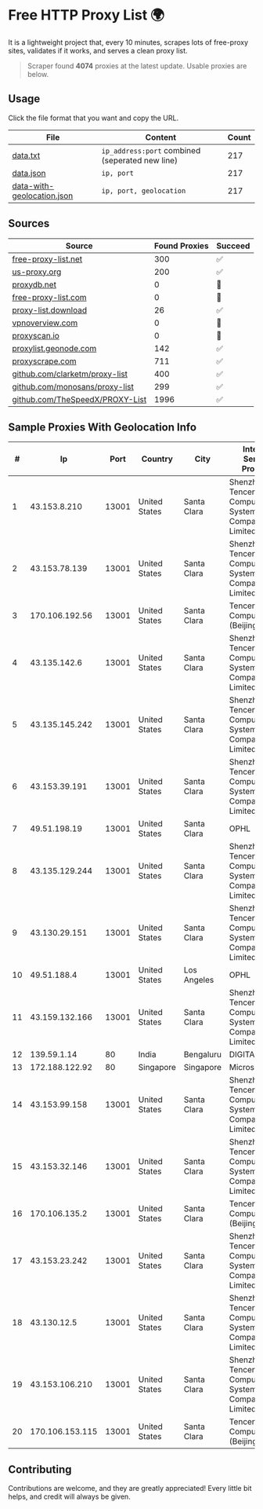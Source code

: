 
# Free HTTP Proxy List 🌍

It is a lightweight project that, every 10 minutes, scrapes lots of free-proxy sites, validates if it works, and serves a clean proxy list.


> Scraper found **4074** proxies at the latest update. Usable proxies are below.

## Usage

Click the file format that you want and copy the URL.


|File|Content|Count|
|----|-------|-----|
|[data.txt](https://raw.githubusercontent.com/themiralay/Proxy-List-World/master/data.txt)|`ip_address:port` combined (seperated new line)|217|
|[data.json](https://raw.githubusercontent.com/themiralay/Proxy-List-World/master/data.json)|`ip, port`|217|
|[data-with-geolocation.json](https://raw.githubusercontent.com/themiralay/Proxy-List-World/master/data-with-geolocation.json)|`ip, port, geolocation`|217|

## Sources

|Source|Found Proxies|Succeed|
|------|-------------|-------|
|[free-proxy-list.net](https://free-proxy-list.net)|300|✅|
|[us-proxy.org](https://www.us-proxy.org)|200|✅|
|[proxydb.net](http://proxydb.net)|0|🚫|
|[free-proxy-list.com](https://free-proxy-list.com/?page=&port=&type%5B%5D=http&type%5B%5D=https&up_time=0&search=Search)|0|🚫|
|[proxy-list.download](https://www.proxy-list.download/HTTP)|26|✅|
|[vpnoverview.com](https://vpnoverview.com/privacy/anonymous-browsing/free-proxy-servers)|0|🚫|
|[proxyscan.io](https://www.proxyscan.io)|0|🚫|
|[proxylist.geonode.com](https://proxylist.geonode.com/api/proxy-list?limit=300&page=1&sort_by=lastChecked&sort_type=desc&protocols=http,https)|142|✅|
|[proxyscrape.com](https://api.proxyscrape.com/v2/?request=displayproxies&protocol=http&timeout=10000&country=all&ssl=all&anonymity=all)|711|✅|
|[github.com/clarketm/proxy-list](https://raw.githubusercontent.com/clarketm/proxy-list/master/proxy-list-raw.txt)|400|✅|
|[github.com/monosans/proxy-list](https://raw.githubusercontent.com/monosans/proxy-list/main/proxies/http.txt)|299|✅|
|[github.com/TheSpeedX/PROXY-List](https://raw.githubusercontent.com/TheSpeedX/PROXY-List/master/http.txt)|1996|✅|


## Sample Proxies With Geolocation Info

|#|Ip|Port|Country|City|Internet Service Provider|
|-|--|----|-------|----|-------------------------|
|1|43.153.8.210|13001|United States|Santa Clara|Shenzhen Tencent Computer Systems Company Limited|
|2|43.153.78.139|13001|United States|Santa Clara|Shenzhen Tencent Computer Systems Company Limited|
|3|170.106.192.56|13001|United States|Santa Clara|Tencent Cloud Computing (Beijing) Co|
|4|43.135.142.6|13001|United States|Santa Clara|Shenzhen Tencent Computer Systems Company Limited|
|5|43.135.145.242|13001|United States|Santa Clara|Shenzhen Tencent Computer Systems Company Limited|
|6|43.153.39.191|13001|United States|Santa Clara|Shenzhen Tencent Computer Systems Company Limited|
|7|49.51.198.19|13001|United States|Santa Clara|OPHL|
|8|43.135.129.244|13001|United States|Santa Clara|Shenzhen Tencent Computer Systems Company Limited|
|9|43.130.29.151|13001|United States|Santa Clara|Shenzhen Tencent Computer Systems Company Limited|
|10|49.51.188.4|13001|United States|Los Angeles|OPHL|
|11|43.159.132.166|13001|United States|Santa Clara|Shenzhen Tencent Computer Systems Company Limited|
|12|139.59.1.14|80|India|Bengaluru|DIGITALOCEAN|
|13|172.188.122.92|80|Singapore|Singapore|Microsoft|
|14|43.153.99.158|13001|United States|Santa Clara|Shenzhen Tencent Computer Systems Company Limited|
|15|43.153.32.146|13001|United States|Santa Clara|Shenzhen Tencent Computer Systems Company Limited|
|16|170.106.135.2|13001|United States|Santa Clara|Tencent Cloud Computing (Beijing) Co|
|17|43.153.23.242|13001|United States|Santa Clara|Shenzhen Tencent Computer Systems Company Limited|
|18|43.130.12.5|13001|United States|Santa Clara|Shenzhen Tencent Computer Systems Company Limited|
|19|43.153.106.210|13001|United States|Santa Clara|Shenzhen Tencent Computer Systems Company Limited|
|20|170.106.153.115|13001|United States|Santa Clara|Tencent Cloud Computing (Beijing) Co|



## Contributing

Contributions are welcome, and they are greatly appreciated! Every
little bit helps, and credit will always be given.

